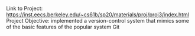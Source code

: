 Link to Project: https://inst.eecs.berkeley.edu/~cs61b/sp20/materials/proj/proj3/index.html  
Project Objective:  implemented a version-control system that mimics some of the basic features of the popular system Git  
